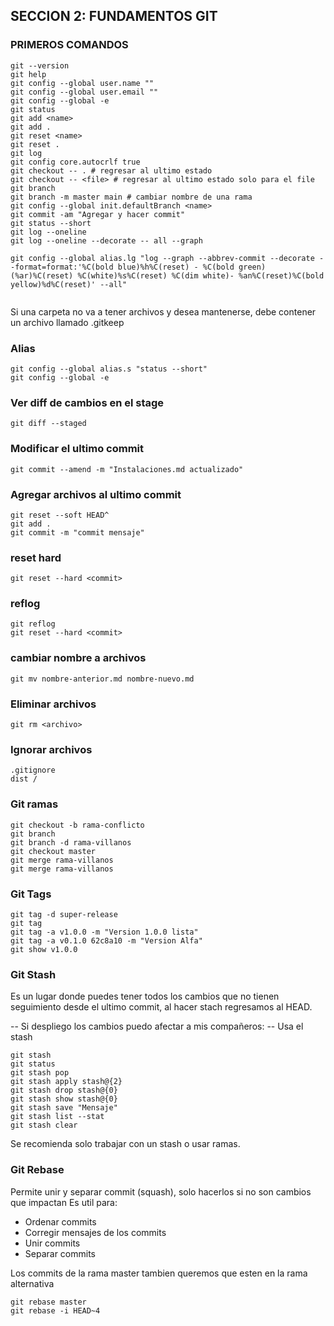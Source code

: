 ## SECCION 2: FUNDAMENTOS GIT

### PRIMEROS COMANDOS

```
git --version
git help
git config --global user.name ""
git config --global user.email ""
git config --global -e
git status
git add <name>
git add .
git reset <name>
git reset .
git log
git config core.autocrlf true
git checkout -- . # regresar al ultimo estado
git checkout -- <file> # regresar al ultimo estado solo para el file
git branch 
git branch -m master main # cambiar nombre de una rama
git config --global init.defaultBranch <name>
git commit -am "Agregar y hacer commit"
git status --short
git log --oneline
git log --oneline --decorate -- all --graph

git config --global alias.lg "log --graph --abbrev-commit --decorate --format=format:'%C(bold blue)%h%C(reset) - %C(bold green)(%ar)%C(reset) %C(white)%s%C(reset) %C(dim white)- %an%C(reset)%C(bold yellow)%d%C(reset)' --all"


```

Si una carpeta no va a tener archivos y desea mantenerse, debe contener un archivo llamado .gitkeep


### Alias
```
git config --global alias.s "status --short"
git config --global -e
```

### Ver diff de cambios en el stage
```
git diff --staged
```

### Modificar el ultimo commit
```
git commit --amend -m "Instalaciones.md actualizado"
```

### Agregar archivos al ultimo commit
```
git reset --soft HEAD^
git add .
git commit -m "commit mensaje"
```

### reset hard
```
git reset --hard <commit>
```

### reflog
```
git reflog
git reset --hard <commit>
```

### cambiar nombre a archivos
```
git mv nombre-anterior.md nombre-nuevo.md
```

### Eliminar archivos
```
git rm <archivo>
```

### Ignorar archivos
```
.gitignore
dist / 
```

### Git ramas
```
git checkout -b rama-conflicto
git branch
git branch -d rama-villanos
git checkout master
git merge rama-villanos
git merge rama-villanos

```

### Git Tags
```
git tag -d super-release
git tag
git tag -a v1.0.0 -m "Version 1.0.0 lista"
git tag -a v0.1.0 62c8a10 -m "Version Alfa"
git show v1.0.0 
```

### Git Stash
Es un lugar donde puedes tener todos los cambios que no tienen seguimiento desde el ultimo commit,
al hacer stach regresamos al HEAD.

-- Si despliego los cambios puedo afectar a mis compañeros: 
-- Usa el stash
```
git stash
git status
git stash pop
git stash apply stash@{2}
git stash drop stash@{0}
git stash show stash@{0}
git stash save "Mensaje"
git stash list --stat
git stash clear
```
Se recomienda solo trabajar con un stash o usar ramas.

### Git Rebase
Permite unir y separar commit (squash), solo hacerlos si no son cambios que impactan
Es util para:
- Ordenar commits
- Corregir mensajes de los commits
- Unir commits
- Separar commits

Los commits de la rama master tambien queremos que esten en la rama alternativa
```
git rebase master
git rebase -i HEAD~4
```

